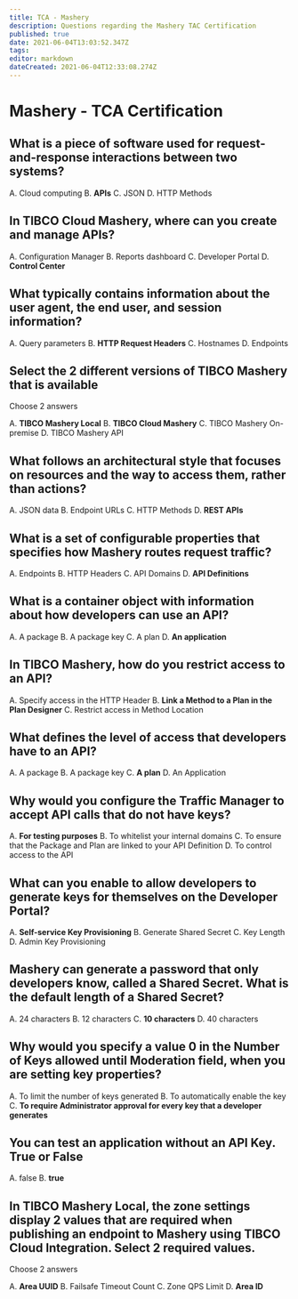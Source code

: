 ```yaml
---
title: TCA - Mashery
description: Questions regarding the Mashery TAC Certification
published: true
date: 2021-06-04T13:03:52.347Z
tags: 
editor: markdown
dateCreated: 2021-06-04T12:33:08.274Z
---
```


# Mashery - TCA Certification

## What is a  piece of software used for request-and-response interactions between two systems?

A. Cloud computing
B. **APIs**
C. JSON
D. HTTP Methods

## In TIBCO Cloud Mashery, where can you create and manage APIs?

A. Configuration Manager
B. Reports dashboard
C. Developer Portal
D. **Control Center**

## What typically contains information about the user agent, the end user, and session information?

A. Query parameters
B. **HTTP Request Headers**
C. Hostnames
D. Endpoints

## Select the 2 different versions of TIBCO Mashery that is available
Choose 2 answers

A. **TIBCO Mashery Local**
B. **TIBCO Cloud Mashery**
C. TIBCO Mashery On-premise
D. TIBCO Mashery API

## What follows an architectural style that focuses on resources and the way to access them, rather than actions?

A. JSON data
B. Endpoint URLs
C. HTTP Methods
D. **REST APIs**

## What is a set of configurable properties that specifies how Mashery routes request traffic?

A. Endpoints
B. HTTP Headers
C. API Domains
D. **API Definitions**

## What is a container object with information about how developers can use an API?

A. A package
B. A package key
C. A plan
D. **An application**

## In TIBCO Mashery, how do you restrict access to an API?

A. Specify access in the HTTP Header
B. **Link a Method to a Plan in the Plan Designer**
C. Restrict access in Method Location

## What defines the level of access that developers have to an API?

A. A package
B. A package key
C. **A plan**
D. An Application

## Why would you configure the Traffic Manager to accept API calls that do not have keys?

A. **For testing purposes**
B. To whitelist your internal domains
C. To ensure that the Package and Plan are linked to your API Definition
D. To control access to the API

## What can you enable to allow developers to generate keys for themselves on the Developer Portal?

A. **Self-service Key Provisioning**
B. Generate Shared Secret
C. Key Length
D. Admin Key Provisioning

## Mashery can generate a password that only developers know, called a Shared Secret. What is the default length of a Shared Secret?

A. 24 characters
B. 12 characters
C. **10 characters**
D. 40 characters

## Why would you specify a value 0 in the Number of Keys allowed until Moderation field, when you are setting key properties?

A. To limit the number of keys generated
B. To automatically enable the key
C. **To require Administrator approval for every key that a developer generates**

## You can test an application without an API Key. True or False

A. false
B. **true**

## In TIBCO Mashery Local, the zone settings display 2 values that are required when publishing an endpoint to Mashery using TIBCO Cloud Integration. Select 2 required values.
Choose 2 answers

A. **Area UUID**
B. Failsafe Timeout Count
C. Zone QPS Limit
D. **Area ID**






